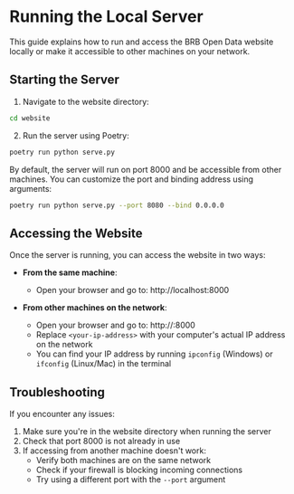 # Running the Local Server

This guide explains how to run and access the BRB Open Data website locally or make it accessible to other machines on your network.

## Starting the Server

1. Navigate to the website directory:
```bash
cd website
```

2. Run the server using Poetry:
```bash
poetry run python serve.py
```

By default, the server will run on port 8000 and be accessible from other machines. You can customize the port and binding address using arguments:

```bash
poetry run python serve.py --port 8080 --bind 0.0.0.0
```

## Accessing the Website

Once the server is running, you can access the website in two ways:

- **From the same machine**: 
  - Open your browser and go to: http://localhost:8000

- **From other machines on the network**: 
  - Open your browser and go to: http://<your-ip-address>:8000
  - Replace `<your-ip-address>` with your computer's actual IP address on the network
  - You can find your IP address by running `ipconfig` (Windows) or `ifconfig` (Linux/Mac) in the terminal

## Troubleshooting

If you encounter any issues:

1. Make sure you're in the website directory when running the server
2. Check that port 8000 is not already in use
3. If accessing from another machine doesn't work:
   - Verify both machines are on the same network
   - Check if your firewall is blocking incoming connections
   - Try using a different port with the `--port` argument
